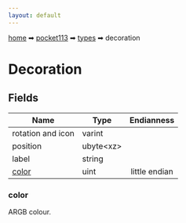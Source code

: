 ```yaml
---
layout: default
---
```


[home](/) ➡ [pocket113](/protocol/pocket113) ➡ [types](/protocol/pocket113/types) ➡ decoration

# Decoration

## Fields

Name | Type | Endianness
---|---|:---:
rotation and icon | varint | 
position | ubyte&lt;xz&gt; | 
label | string | 
[color](#color) | uint | little endian

### color

ARGB colour.

